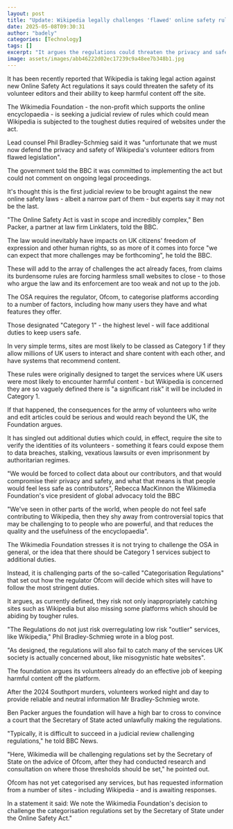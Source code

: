 ```yaml
---
layout: post
title: "Update: Wikipedia legally challenges 'flawed' online safety rules"
date: 2025-05-08T09:30:31
author: "badely"
categories: [Technology]
tags: []
excerpt: "It argues the regulations could threaten the privacy and safety of Wikipedia's volunteer contributors."
image: assets/images/abb46222d02ec17239c9a48ee7b348b1.jpg
---
```


It has been recently reported that Wikipedia is taking legal action against new Online Safety Act regulations it says could threaten the safety of its volunteer editors and their ability to keep harmful content off the site.

The Wikimedia Foundation - the non-profit which supports the online encyclopaedia - is seeking a judicial review of rules which could mean Wikipedia is subjected to the toughest duties required of websites under the act.

Lead counsel Phil Bradley-Schmieg said it was "unfortunate that we must now defend the privacy and safety of Wikipedia's volunteer editors from flawed legislation".

The government told the BBC it was committed to implementing the act but could not comment on ongoing legal proceedings.

It's thought this is the first judicial review to be brought against the new online safety laws - albeit a narrow part of them - but experts say it may not be the last.

"The Online Safety Act is vast in scope and incredibly complex," Ben Packer, a partner at law firm Linklaters, told the BBC.

The law would inevitably have impacts on UK citizens' freedom of expression and other human rights, so as more of it comes into force "we can expect that more challenges may be forthcoming", he told the BBC.

These will add to the array of challenges the act already faces, from claims its burdensome rules are forcing harmless small websites to close - to those who argue the law and its enforcement are too weak and not up to the job.

The OSA requires the regulator, Ofcom, to categorise platforms according to a number of factors, including how many users they have and what features they offer.

Those designated "Category 1" - the highest level - will face additional duties to keep users safe.

In very simple terms, sites are most likely to be classed as Category 1 if they allow millions of UK users to interact and share content with each other, and have systems that recommend content.

These rules were originally designed to target the services where UK users were most likely to encounter harmful content - but Wikipedia is concerned they are so vaguely defined there is "a significant risk" it will be included in Category 1.

If that happened, the consequences for the army of volunteers who write and edit articles could be serious and would reach beyond the UK, the Foundation argues.

It has singled out additional duties which could, in effect, require the site to verify the identities of its volunteers - something it fears could expose them to data breaches, stalking, vexatious lawsuits or even imprisonment by authoritarian regimes.

 "We would be forced to collect data about our contributors, and that would compromise their privacy and safety, and what that means is that people would feel less safe as contributors", Rebecca MacKinnon the Wikimedia Foundation's vice president of global advocacy told the BBC 

"We've seen in other parts of the world, when people do not feel safe contributing to Wikipedia, then they shy away from controversial topics that may be challenging to to people who are powerful, and that reduces the quality and the usefulness of the encyclopaedia".

The Wikimedia Foundation stresses it is not trying to challenge the OSA in general, or the idea that there should be Category 1 services subject to additional duties.

Instead, it is challenging parts of the so-called "Categorisation Regulations" that set out how the regulator Ofcom will decide which sites will have to follow the most stringent duties. 

It argues, as currently defined, they risk not only inappropriately catching sites such as Wikipedia but also missing some platforms which should be abiding by tougher rules.

"The Regulations do not just risk overregulating low risk "outlier" services, like Wikipedia," Phil Bradley-Schmieg wrote in a blog post.

"As designed, the regulations will also fail to catch many of the services UK society is actually concerned about, like misogynistic hate websites".

The foundation argues its volunteers already do an effective job of keeping harmful content off the platform.

After the 2024 Southport murders, volunteers worked night and day to provide reliable and neutral information Mr Bradley-Schmieg wrote.

Ben Packer argues the foundation will have a high bar to cross to convince a court that the Secretary of State acted unlawfully making the regulations.

"Typically, it is difficult to succeed in a judicial review challenging regulations," he told BBC News.

"Here, Wikimedia will be challenging regulations set by the Secretary of State on the advice of Ofcom, after they had conducted research and consultation on where those thresholds should be set," he pointed out.

Ofcom has not yet categorised any services, but has requested information from a number of sites - including Wikipedia - and is awaiting responses.

In a statement it said: We note the Wikimedia Foundation's decision to challenge the categorisation regulations set by the Secretary of State under the Online Safety Act."

